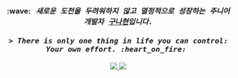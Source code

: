 <!--
**gunahyeon/gunahyeon** is a ✨ _special_ ✨ repository because its `README.md` (this file) appears on your GitHub profile.

Here are some ideas to get you started:

- 🔭 I’m currently working on ...
- 🌱 I’m currently learning ...
- 👯 I’m looking to collaborate on ...
- 🤔 I’m looking for help with ...
- 💬 Ask me about ...
- 📫 How to reach me: ...
- 😄 Pronouns: ...
- ⚡ Fun fact: ...
-->
<h2></h2>
<h3 align="center">
  :wave: &nbsp;
  <i>
    <samp>
      새로운 도전을 두려워하지 않고 열정적으로 성장하는 주니어 개발자 <a target="_blank" href="https://github.com/gunahyeon"><ins>구나현</ins></a>입니다.
    </samp>
  </i>
</h3>
<h3 align="center">
  <i>
    <samp>
      > There is only one thing in life you can control: Your own effort. :heart_on_fire:&nbsp;
    </samp>
  </i>
</h3>
<h4></h4>
<p align="center">
  <a href="https://github.com/gunahyeon/README.md/tree/main/templates/github-top-languages#gh-dark-mode-only">
    <img src="https://readme.app.surmon.me/api/render?template_id=github-top-languages&props.username=gunahyeon&props.theme=dark&props.background=transparent&props.count=12&props.columns=4&props.rowGap=22&props.columnGap=80&props.legendSize=6&svg.width=846&svg.height=176">
  </a>
  <a href="https://github.com/gunahyeon/README.md/tree/main/templates/github-top-languages#gh-light-mode-only">
    <img src="https://readme.app.surmon.me/api/render?template_id=github-top-languages&props.username=gunahyeon&props.background=transparent&props.count=12&props.columns=4&props.rowGap=22&props.columnGap=80&props.legendSize=6&svg.width=846&svg.height=176">
  </a>
</p>
